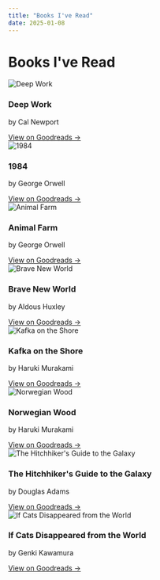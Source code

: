 ```yaml
---
title: "Books I've Read"
date: 2025-01-08
---
```


# Books I've Read

<div class="books-grid">

<div class="book-card">
  <img src="https://images-na.ssl-images-amazon.com/images/S/compressed.photo.goodreads.com/books/1633888867i/25744928.jpg" alt="Deep Work" class="book-cover">
  <div class="book-info">
    <h3 class="book-title">Deep Work</h3>
    <p class="book-author">by Cal Newport</p>
    <a href="https://www.goodreads.com/book/show/25744928-deep-work" target="_blank" class="book-link">View on Goodreads →</a>
  </div>
</div>

<div class="book-card">
  <img src="https://images-na.ssl-images-amazon.com/images/S/compressed.photo.goodreads.com/books/1657781256i/61439040.jpg" alt="1984" class="book-cover">
  <div class="book-info">
    <h3 class="book-title">1984</h3>
    <p class="book-author">by George Orwell</p>
    <a href="https://www.goodreads.com/book/show/61439040-1984" target="_blank" class="book-link">View on Goodreads →</a>
  </div>
</div>

<div class="book-card">
  <img src="https://images-na.ssl-images-amazon.com/images/S/compressed.photo.goodreads.com/books/1424037542i/7613.jpg" alt="Animal Farm" class="book-cover">
  <div class="book-info">
    <h3 class="book-title">Animal Farm</h3>
    <p class="book-author">by George Orwell</p>
    <a href="https://www.goodreads.com/book/show/7613.Animal_Farm" target="_blank" class="book-link">View on Goodreads →</a>
  </div>
</div>

<div class="book-card">
  <img src="https://images-na.ssl-images-amazon.com/images/S/compressed.photo.goodreads.com/books/1575509280i/5129.jpg" alt="Brave New World" class="book-cover">
  <div class="book-info">
    <h3 class="book-title">Brave New World</h3>
    <p class="book-author">by Aldous Huxley</p>
    <a href="https://www.goodreads.com/book/show/5129.Brave_New_World" target="_blank" class="book-link">View on Goodreads →</a>
  </div>
</div>

<div class="book-card">
  <img src="https://images-na.ssl-images-amazon.com/images/S/compressed.photo.goodreads.com/books/1429638085i/4929.jpg" alt="Kafka on the Shore" class="book-cover">
  <div class="book-info">
    <h3 class="book-title">Kafka on the Shore</h3>
    <p class="book-author">by Haruki Murakami</p>
    <a href="https://www.goodreads.com/book/show/4929.Kafka_on_the_Shore" target="_blank" class="book-link">View on Goodreads →</a>
  </div>
</div>

<div class="book-card">
  <img src="https://images-na.ssl-images-amazon.com/images/S/compressed.photo.goodreads.com/books/1630638013i/11297.jpg" alt="Norwegian Wood" class="book-cover">
  <div class="book-info">
    <h3 class="book-title">Norwegian Wood</h3>
    <p class="book-author">by Haruki Murakami</p>
    <a href="https://www.goodreads.com/book/show/11297.Norwegian_Wood" target="_blank" class="book-link">View on Goodreads →</a>
  </div>
</div>

<div class="book-card">
  <img src="https://images-na.ssl-images-amazon.com/images/S/compressed.photo.goodreads.com/books/1327656754i/11.jpg" alt="The Hitchhiker's Guide to the Galaxy" class="book-cover">
  <div class="book-info">
    <h3 class="book-title">The Hitchhiker's Guide to the Galaxy</h3>
    <p class="book-author">by Douglas Adams</p>
    <a href="https://www.goodreads.com/book/show/11.The_Hitchhiker_s_Guide_to_the_Galaxy" target="_blank" class="book-link">View on Goodreads →</a>
  </div>
</div>

<div class="book-card">
  <img src="https://images-na.ssl-images-amazon.com/images/S/compressed.photo.goodreads.com/books/1436217464i/25622946.jpg" alt="If Cats Disappeared from the World" class="book-cover">
  <div class="book-info">
    <h3 class="book-title">If Cats Disappeared from the World</h3>
    <p class="book-author">by Genki Kawamura</p>
    <a href="https://www.goodreads.com/book/show/25622946-if-cats-disappeared-from-the-world" target="_blank" class="book-link">View on Goodreads →</a>
  </div>
</div>

</div>
